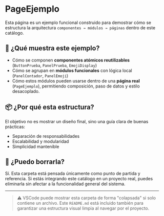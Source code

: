 # PageEjemplo

Esta página es un ejemplo funcional construido para demostrar cómo se estructura la arquitectura `componentes → módulos → páginas` dentro de este catálogo.

## 🧱 ¿Qué muestra este ejemplo?

- Cómo se componen **componentes atómicos reutilizables** (`ButtonPrueba`, `PanelPrueba`, `EmojiDisplay`)
- Cómo se agrupan en **módulos funcionales** con lógica local (`PanelContador`, `PanelEmoji`)
- Cómo estos módulos pueden usarse dentro de una **página real** (`PageEjemplo`), permitiendo composición, paso de datos y estilo desacoplado.

## 📦 ¿Por qué esta estructura?

El objetivo no es mostrar un diseño final, sino una guía clara de buenas prácticas:
- Separación de responsabilidades
- Escalabilidad y modularidad
- Simplicidad mantenible

## 🧹 ¿Puedo borrarla?

Sí. Esta carpeta está pensada únicamente como punto de partida y referencia. Si estás integrando este catálogo en un proyecto real, puedes eliminarla sin afectar a la funcionalidad general del sistema.

---

> ⚠️ VSCode puede mostrar esta carpeta de forma "colapsada" si solo contiene un archivo. Este `README.md` está incluido también para garantizar una estructura visual limpia al navegar por el proyecto.
